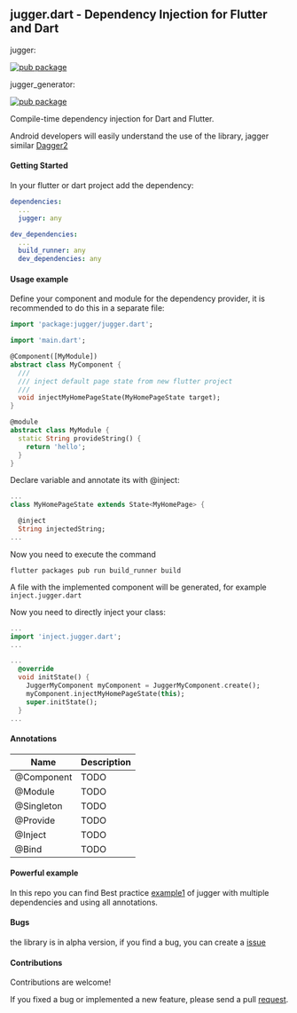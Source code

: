 ## jugger.dart - Dependency Injection for Flutter and Dart

jugger:

[![pub package](https://img.shields.io/pub/v/jugger.svg?style=plastic&logo=appveyor)](https://pub.dartlang.org/packages/jugger)

jugger_generator:

[![pub package](https://img.shields.io/pub/v/jugger_generator.svg?style=plastic&logo=appveyor)](https://pub.dartlang.org/packages/jugger_generator)


Compile-time dependency injection for Dart and Flutter.

Android developers will easily understand the use of the library, jagger similar [Dagger2](https://github.com/google/dagger)

#### Getting Started

In your flutter or dart project add the dependency:

```yml
dependencies:
  ...
  jugger: any

dev_dependencies:
  ...
  build_runner: any
  dev_dependencies: any
```

#### Usage example
Define your component and module for the dependency provider, it is recommended to do this in a separate file:
```dart
import 'package:jugger/jugger.dart';

import 'main.dart';

@Component([MyModule])
abstract class MyComponent {
  ///
  /// inject default page state from new flutter project
  /// 
  void injectMyHomePageState(MyHomePageState target);
}

@module
abstract class MyModule {
  static String provideString() {
    return 'hello';
  }
}
```

Declare variable and annotate its with @inject:
```dart
...
class MyHomePageState extends State<MyHomePage> {

  @inject
  String injectedString;
...
```

Now you need to execute the command
```
flutter packages pub run build_runner build
```
A file with the implemented component will be generated, for example ```inject.jugger.dart```

Now you need to directly inject your class:
```dart
...
import 'inject.jugger.dart';
...

...
  @override
  void initState() {
    JuggerMyComponent myComponent = JuggerMyComponent.create();
    myComponent.injectMyHomePageState(this);
    super.initState();
  }
...

```

#### Annotations
| Name | Description |
|---|---|
|  @Component |  TODO | 
| @Module  |  TODO |
|  @Singleton | TODO  |
|  @Provide | TODO  |
|  @Inject |  TODO |
|  @Bind |  TODO |

#### Powerful example
In this repo you can find Best practice [example1](examples/example1) of jugger with multiple dependencies and using all annotations.

#### Bugs
the library is in alpha version, if you find a bug, you can create a [issue](https://github.com/ivk1800/jugger.dart/issues/new)

#### Contributions
Contributions are welcome!

If you fixed a bug or implemented a new feature, please send a pull [request](https://github.com/ivk1800/jugger.dart/pulls).